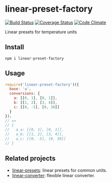 # linear-preset-factory

[![Build Status](https://travis-ci.org/javiercejudo/linear-preset-factory.svg)](https://travis-ci.org/javiercejudo/linear-preset-factory)
[![Coverage Status](https://coveralls.io/repos/javiercejudo/linear-preset-factory/badge.svg?branch=master)](https://coveralls.io/r/javiercejudo/linear-preset-factory?branch=master)
[![Code Climate](https://codeclimate.com/github/javiercejudo/linear-preset-factory/badges/gpa.svg)](https://codeclimate.com/github/javiercejudo/linear-preset-factory)

Linear presets for temperature units

## Install

    npm i linear-preset-factory

## Usage

```js
require('linear-preset-factory')({
  base: 'a',
  conversions: {
    a: [[0, 1], [0, 1]],
    b: [[1, 2], [3, 4]],
    c: [[0, -5], [0, 30]]
  }
});
// =>
// {
//   a_a: [[0, 1], [0, 1]],
//   a_b: [[1, 2], [3, 4]],
//   a_c: [[0, -5], [0, 30]]
// }
```

## Related projects

- [linear-presets](https://github.com/javiercejudo/linear-presets): linear presets for common units.
- [linear-converter](https://github.com/javiercejudo/linear-converter): flexible linear converter.
